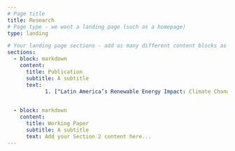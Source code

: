 ```yaml
---
# Page title
title: Research
# Page type - we want a landing page (such as a homepage)
type: landing

# Your landing page sections - add as many different content blocks as you like
sections:
  - block: markdown
    content:
      title: Publication
      subtitle: A subtitle
      text:
            1. ["Latin America’s Renewable Energy Impact: Climate Change and Global Economic Consequences"](https://www.mdpi.com/1996-1073/17/1/179) , 

    
  - block: markdown
    content:
      title: Working Paper
      subtitle: A subtitle
      text: Add your Section 2 content here...
---
```

